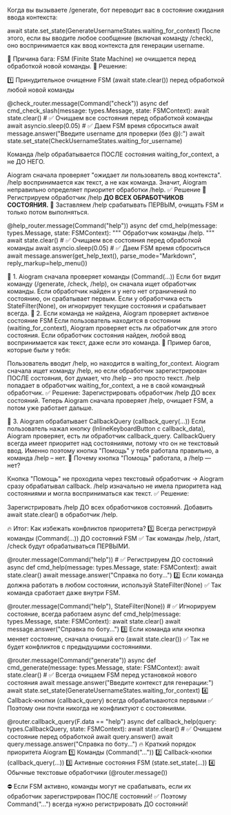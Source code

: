 Когда вы вызываете /generate, бот переводит вас в состояние ожидания ввода контекста:

await state.set_state(GenerateUsernameStates.waiting_for_context)
После этого, если вы вводите любое сообщение (включая команду /check), оно воспринимается как ввод контекста для генерации username.

📌 Причина бага: FSM (Finite State Machine) не очищается перед обработкой новой команды.
📌 Решение: 

1️⃣ Принудительное очищение FSM (await state.clear()) перед обработкой любой новой команды

@check_router.message(Command("check"))
async def cmd_check_slash(message: types.Message, state: FSMContext):
    await state.clear()  # ✅ Очищаем все состояния перед обработкой команды
    await asyncio.sleep(0.05)  # ✅ Даем FSM время сброситься
    await message.answer("Введите username для проверки (без @):")
    await state.set_state(CheckUsernameStates.waiting_for_username)



Команда /help обрабатывается ПОСЛЕ состояния waiting_for_context, а не ДО НЕГО.

Aiogram сначала проверяет "ожидает ли пользователь ввод контекста".
/help воспринимается как текст, а не как команда.
Значит, Aiogram неправильно определяет приоритет обработки /help.
✅ Решение
🔹 Регистрируем обработчик /help **ДО ВСЕХ ОБРАБОТЧИКОВ СОСТОЯНИЯ.** 
🔹 Заставляем /help срабатывать ПЕРВЫМ, очищать FSM и только потом выполняться.


@help_router.message(Command("help"))
async def cmd_help(message: types.Message, state: FSMContext):
    """
    Обработчик команды /help.
    """
    await state.clear()  # ✅ Очищаем все состояния перед обработкой команды
    await asyncio.sleep(0.05)  # ✅ Даем FSM время сброситься
    await message.answer(get_help_text(), parse_mode="Markdown", reply_markup=help_menu())



📌 1. Aiogram сначала проверяет команды (Command(...))
Если бот видит команду (/generate, /check, /help), он сначала ищет обработчик команды.
Если обработчик найден и у него нет ограничений по состоянию, он срабатывает первым.
Если у обработчика есть StateFilter(None), он игнорирует текущие состояния и срабатывает всегда.
📌 2. Если команда не найдена, Aiogram проверяет активное состояние FSM
Если пользователь находится в состоянии (waiting_for_context), Aiogram проверяет есть ли обработчик для этого состояния.
Если обработчик состояния найден, любой ввод воспринимается как текст, даже если это команда.
🔹 Пример багов, которые были у тебя:

Пользователь вводит /help, но находится в waiting_for_context.
Aiogram сначала ищет команду /help, но если обработчик зарегистрирован ПОСЛЕ состояния, бот думает, что /help – это просто текст.
/help попадает в обработчик waiting_for_context, а не в свой командный обработчик.
✅ Решение:
Зарегистрировать обработчик /help ДО всех состояний.
Теперь Aiogram сначала проверяет /help, очищает FSM, а потом уже работает дальше.

📌 3. Aiogram обрабатывает CallbackQuery (callback_query(...))
Если пользователь нажал кнопку (InlineKeyboardButton с callback_data), Aiogram проверяет, есть ли обработчик callback_query.
CallbackQuery всегда имеет приоритет над состояниями, потому что он не текстовый ввод.
Именно поэтому кнопка "Помощь" у тебя работала правильно, а команда /help – нет.
🔹 Почему кнопка "Помощь" работала, а /help — нет?

Кнопка "Помощь" не проходила через текстовый обработчик → Aiogram сразу обрабатывал callback.
/help изначально не имела приоритета над состояниями и могла восприниматься как текст.
✅ Решение:

Зарегистрировать /help ДО всех обработчиков состояний.
Добавить await state.clear() в обработчик /help.




🔥 Итог: Как избежать конфликтов приоритета?
1️⃣ Всегда регистрируй команды (Command(...)) ДО состояний FSM
✅ Так команды /help, /start, /check будут обрабатываться ПЕРВЫМИ.

@router.message(Command("help"))  # ✅ Регистрируем ДО состояний
async def cmd_help(message: types.Message, state: FSMContext):
    await state.clear()
    await message.answer("Справка по боту...")
2️⃣ Если команда должна работать в любом состоянии, используй StateFilter(None)
✅ Так команда сработает даже внутри FSM.

@router.message(Command("help"), StateFilter(None))  # ✅ Игнорируем состояние, всегда работаем
async def cmd_help(message: types.Message, state: FSMContext):
    await state.clear()
    await message.answer("Справка по боту...")
3️⃣ Если команда или кнопка меняет состояние, сначала очищай его (await state.clear())
✅ Так не будет конфликтов с предыдущими состояниями.

@router.message(Command("generate"))
async def cmd_generate(message: types.Message, state: FSMContext):
    await state.clear()  # ✅ Всегда очищаем FSM перед установкой нового состояния
    await message.answer("Введите контекст для генерации:")
    await state.set_state(GenerateUsernameStates.waiting_for_context)
4️⃣ Callback-кнопки (callback_query) всегда обрабатываются первыми
✅ Поэтому они почти никогда не конфликтуют с состояниями.

@router.callback_query(F.data == "help")
async def callback_help(query: types.CallbackQuery, state: FSMContext):
    await state.clear()  # ✅ Очищаем состояние перед обработкой
    await query.answer()
    await query.message.answer("Справка по боту...")
🔥 Краткий порядок приоритета Aiogram
1️⃣ Команды (Command("..."))
2️⃣ Callback-кнопки (callback_query(...))
3️⃣ Активные состояния FSM (state.set_state(...))
4️⃣ Обычные текстовые обработчики (@router.message())

⛔ Если FSM активно, команды могут не срабатывать, если их обработчик зарегистрирован ПОСЛЕ состояний!
✅ Поэтому Command("...") всегда нужно регистрировать ДО состояний!